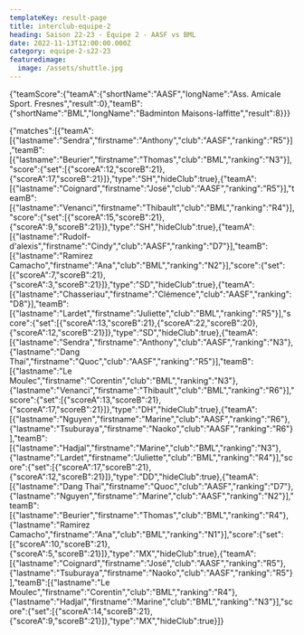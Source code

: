 ```yaml
---
templateKey: result-page
title: interclub-equipe-2
heading: Saison 22-23 - Équipe 2 - AASF vs BML
date: 2022-11-13T12:00:00.000Z
category: equipe-2-s22-23
featuredimage:
  image: /assets/shuttle.jpg
---
```


<teamscoreboard>{"teamScore":{"teamA":{"shortName":"AASF","longName":"Ass. Amicale Sport. Fresnes","result":0},"teamB":{"shortName":"BML","longName":"Badminton Maisons-laffitte","result":8}}}</teamscoreboard>

<scoreboard>{"matches":[{"teamA":[{"lastname":"Sendra","firstname":"Anthony","club":"AASF","ranking":"R5"}],"teamB":[{"lastname":"Beurier","firstname":"Thomas","club":"BML","ranking":"N3"}],"score":{"set":[{"scoreA":12,"scoreB":21},{"scoreA":17,"scoreB":21}]},"type":"SH","hideClub":true},{"teamA":[{"lastname":"Coignard","firstname":"José","club":"AASF","ranking":"R5"}],"teamB":[{"lastname":"Venanci","firstname":"Thibault","club":"BML","ranking":"R4"}],"score":{"set":[{"scoreA":15,"scoreB":21},{"scoreA":9,"scoreB":21}]},"type":"SH","hideClub":true},{"teamA":[{"lastname":"Rudolf-d'alexis","firstname":"Cindy","club":"AASF","ranking":"D7"}],"teamB":[{"lastname":"Ramirez Camacho","firstname":"Ana","club":"BML","ranking":"N2"}],"score":{"set":[{"scoreA":7,"scoreB":21},{"scoreA":3,"scoreB":21}]},"type":"SD","hideClub":true},{"teamA":[{"lastname":"Chasseriau","firstname":"Clémence","club":"AASF","ranking":"D8"}],"teamB":[{"lastname":"Lardet","firstname":"Juliette","club":"BML","ranking":"R5"}],"score":{"set":[{"scoreA":13,"scoreB":21},{"scoreA":22,"scoreB":20},{"scoreA":12,"scoreB":21}]},"type":"SD","hideClub":true},{"teamA":[{"lastname":"Sendra","firstname":"Anthony","club":"AASF","ranking":"N3"},{"lastname":"Dang Thai","firstname":"Quoc","club":"AASF","ranking":"R5"}],"teamB":[{"lastname":"Le Moulec","firstname":"Corentin","club":"BML","ranking":"N3"},{"lastname":"Venanci","firstname":"Thibault","club":"BML","ranking":"R6"}],"score":{"set":[{"scoreA":13,"scoreB":21},{"scoreA":17,"scoreB":21}]},"type":"DH","hideClub":true},{"teamA":[{"lastname":"Nguyen","firstname":"Marine","club":"AASF","ranking":"R6"},{"lastname":"Tsuburaya","firstname":"Naoko","club":"AASF","ranking":"R6"}],"teamB":[{"lastname":"Hadjal","firstname":"Marine","club":"BML","ranking":"N3"},{"lastname":"Lardet","firstname":"Juliette","club":"BML","ranking":"R4"}],"score":{"set":[{"scoreA":17,"scoreB":21},{"scoreA":12,"scoreB":21}]},"type":"DD","hideClub":true},{"teamA":[{"lastname":"Dang Thai","firstname":"Quoc","club":"AASF","ranking":"D7"},{"lastname":"Nguyen","firstname":"Marine","club":"AASF","ranking":"N2"}],"teamB":[{"lastname":"Beurier","firstname":"Thomas","club":"BML","ranking":"R4"},{"lastname":"Ramirez Camacho","firstname":"Ana","club":"BML","ranking":"N1"}],"score":{"set":[{"scoreA":10,"scoreB":21},{"scoreA":5,"scoreB":21}]},"type":"MX","hideClub":true},{"teamA":[{"lastname":"Coignard","firstname":"José","club":"AASF","ranking":"R5"},{"lastname":"Tsuburaya","firstname":"Naoko","club":"AASF","ranking":"R5"}],"teamB":[{"lastname":"Le Moulec","firstname":"Corentin","club":"BML","ranking":"R4"},{"lastname":"Hadjal","firstname":"Marine","club":"BML","ranking":"N3"}],"score":{"set":[{"scoreA":14,"scoreB":21},{"scoreA":9,"scoreB":21}]},"type":"MX","hideClub":true}]}</scoreboard>